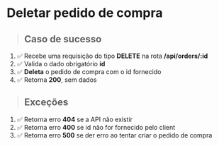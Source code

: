 # Deletar pedido de compra

> ## Caso de sucesso

1. ✅ Recebe uma requisição do tipo **DELETE** na rota **/api/orders/:id**
2. ✅ Valida o dado obrigatório **id**
3. ✅ **Deleta** o pedido de compra com o id fornecido
4. ✅ Retorna **200**, sem dados

> ## Exceções

1. ✅ Retorna erro **404** se a API não existir
2. ✅ Retorna erro **400** se id não for fornecido pelo client
3. ✅ Retorna erro **500** se der erro ao tentar criar o pedido de compra
